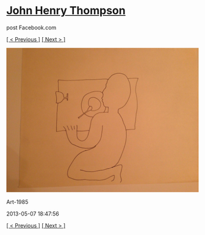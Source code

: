 # [John Henry Thompson](../README.md)
post Facebook.com

[[ < Previous ]](2013-05-07-1.md) [[ Next > ]](2013-05-07-3.md)

[![](../media/2013-05-07/Art-1986.jpg)](../README.md)

Art-1985

2013-05-07 18:47:56

[[ < Previous ]](2013-05-07-1.md) [[ Next > ]](2013-05-07-3.md)